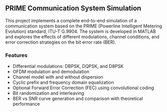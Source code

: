 ## PRIME Communication System Simulation
This project implements a complete end-to-end simulation of a communication system based on the PRIME (Powerline Intelligent Metering Evolution) standard, ITU-T G.9904. The system is developed in MATLAB and explores the effects of different modulations, channel conditions, and error correction strategies on the bit error rate (BER).

### Features
- Differential modulations: DBPSK, DQPSK, and D8PSK
- OFDM modulation and demodulation
- Channel model with and without dispersion
- Cyclic prefix and frequency domain equalization
- Optional Forward Error Correction (FEC) using convolutional coding
- Bit randomization and interleaving
- BER vs SNR curve generation and comparison with theoretical performance
